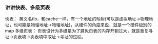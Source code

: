 ### 讲讲快表、多级页表

快表：
英文名tlb，和cache一样，有一个地址的映射(可以是虚拟地址->物理地址，也可能是物理地址->物理地址)，从硬件的角度来说，就是一个硬件级别的map
多级页表：
页表设计为多级是为了避免页表的内存开销过大，就是重复寻址->页表项->页表项中取址->寻址的过程。